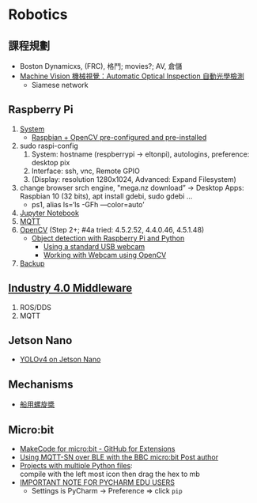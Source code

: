 # Robotics

## 課程規劃

* Boston Dynamicxs, (FRC), 格鬥; movies?; AV, 倉儲
* [Machine Vision 機械視覺：Automatic Optical Inspection 自動光學檢測](https://drive.google.com/drive/folders/1zU2HMmcTTuFISprpHuXCQCRPoVyJwP27?usp=sharing)  
  * Siamese network

## Raspberry Pi

1. [System](https://www.raspberrypi.org/software/)
   * [Raspbian + OpenCV pre-configured and pre-installed](https://www.pyimagesearch.com/2016/11/21/raspbian-opencv-pre-configured-and-pre-installed/)
2. sudo raspi-config
   1. System: hostname (respberrypi -> eltonpi), autologins, preference: desktop pix
   2. Interface: ssh, vnc, Remote GPIO
   3. (Display: resolution 1280x1024, Advanced: Expand Filesystem)
3. change browser srch engine,
"mega.nz download” → Desktop Apps: Raspbian 10 (32 bits), apt install gdebi, sudo gdebi …
   * ps1, alias ls=‘ls -GFh —color=auto’
4. [Jupyter Notebook](https://www.instructables.com/Jupyter-Notebook-on-Raspberry-Pi/)
5. [MQTT](https://blog.gtwang.org/iot/raspberry-pi/raspberry-pi-mosquitto-mqtt-broker-iot-integration/)
6. [OpenCV](https://www.pyimagesearch.com/2019/09/16/install-opencv-4-on-raspberry-pi-4-and-raspbian-buster/) (Step 2+; #4a tried: 4.5.2.52, 4.4.0.46, 4.5.1.48)
   * [Object detection with Raspberry Pi and Python](https://medium.datadriveninvestor.com/object-detection-with-raspberry-pi-and-python-bc6b3a1d4972)
     * [Using a standard USB webcam](https://www.raspberrypi.org/documentation/usage/webcams/)
     * [Working with Webcam using OpenCV](https://subscription.packtpub.com/book/hardware_and_creative/9781785285066/7/ch07lvl1sec41/working-with-webcam-using-opencv)
7. [Backup](https://www.raspberrypi.org/documentation/linux/filesystem/backup.md)

## [Industry 4.0 Middleware](https://mediatum.ub.tum.de/doc/1470362/1470362.pdf)

1. ROS/DDS
2. MQTT

## Jetson Nano

* [YOLOv4 on Jetson Nano](https://jkjung-avt.github.io/yolov4/)

## Mechanisms

* [船用螺旋槳](https://www.facebook.com/groups/194618724476829/permalink/856265831645445/)

## Micro:bit

* [MakeCode for micro:bit - GitHub for Extensions](https://www.youtube.com/watch?v=ztrm4XehfGo)    
* [Using MQTT-SN over BLE with the BBC micro:bit
Post author](https://blog.benjamin-cabe.com/2017/01/16/using-mqtt-sn-over-ble-with-the-bbc-microbit)  
* [Projects with multiple Python files](https://support.microbit.org/support/solutions/articles/19000098018-files-and-modules-in-the-python-editor):  
  compile with the left most icon then drag the hex to mb  
* [IMPORTANT NOTE FOR PYCHARM EDU USERS](https://mryslab.github.io/pseudo-microbit/install/)  
  * Settings is PyCharm -> Preference => click ```pip```
  